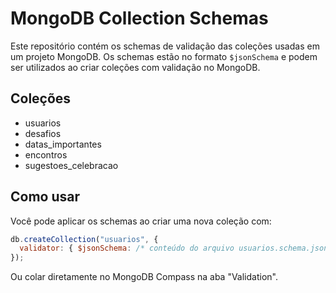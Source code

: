 # MongoDB Collection Schemas

Este repositório contém os schemas de validação das coleções usadas em um projeto MongoDB. Os schemas estão no formato `$jsonSchema` e podem ser utilizados ao criar coleções com validação no MongoDB.

## Coleções

- usuarios
- desafios
- datas_importantes
- encontros
- sugestoes_celebracao

## Como usar

Você pode aplicar os schemas ao criar uma nova coleção com:

```js
db.createCollection("usuarios", {
  validator: { $jsonSchema: /* conteúdo do arquivo usuarios.schema.json */ }
});
```

Ou colar diretamente no MongoDB Compass na aba "Validation".
